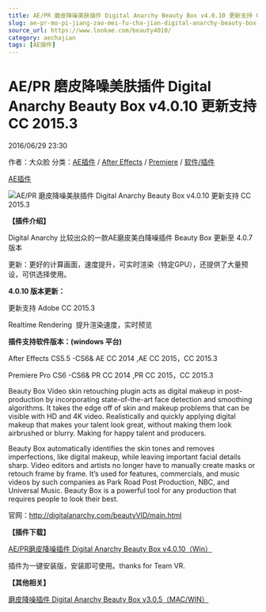 ```yaml
---
title: AE/PR 磨皮降噪美肤插件 Digital Anarchy Beauty Box v4.0.10 更新支持 CC 2015.3
slug: ae-pr-mo-pi-jiang-zao-mei-fu-cha-jian-digital-anarchy-beauty-box-v4-0-10-geng-xin-zhi-chi-cc-2015-3
source_url: https://www.lookae.com/beauty4010/
category: aechajian
tags: [AE插件]
---
```

# AE/PR 磨皮降噪美肤插件 Digital Anarchy Beauty Box v4.0.10 更新支持 CC 2015.3

2016/06/29 23:30

作者：大众脸
分类：[AE插件](https://www.lookae.com/after-effects/aechajian/) / [After Effects](https://www.lookae.com/after-effects/) / [Premiere](https://www.lookae.com/qitarjcj/premierezy/) / [软件/插件](https://www.lookae.com/qitarjcj/)

[AE插件](https://www.lookae.com/tag/ae%e6%8f%92%e4%bb%b6/)

![AE/PR 磨皮降噪美肤插件 Digital Anarchy Beauty Box v4.0.10 更新支持 CC 2015.3](https://www.lookae.com/wp-content/uploads/2013/11/beautybox-305.jpg "AE/PR 磨皮降噪美肤插件 Digital Anarchy Beauty Box v4.0.10 更新支持 CC 2015.3-LookAE.com")

**【插件介绍】**

Digital Anarchy 比较出众的一款AE磨皮美白降噪插件 Beauty Box 更新至 4.0.7版本

更新：更好的计算画面，速度提升，可实时渲染（特定GPU），还提供了大量预设，可供选择使用。

**4.0.10 版本更新：**

更新支持 Adobe CC 2015.3

Realtime Rendering  提升渲染速度，实时预览

**插件支持软件版本：(windows 平台)**

After Effects CS5.5 -CS6& AE CC 2014 ,AE CC 2015，CC 2015.3

Premiere Pro CS6 -CS6& PR CC 2014 ,PR CC 2015，CC 2015.3

Beauty Box Video skin retouching plugin acts as digital makeup in post-production by incorporating state-of-the-art face detection and smoothing algorithms. It takes the edge off of skin and makeup problems that can be visible with HD and 4K video. Realistically and quickly applying digital makeup that makes your talent look great, without making them look airbrushed or blurry. Making for happy talent and producers.

Beauty Box automatically identifies the skin tones and removes imperfections, like digital makeup, while leaving important facial details sharp. Video editors and artists no longer have to manually create masks or retouch frame by frame. It’s used for features, commercials, and music videos by such companies as Park Road Post Production, NBC, and Universal Music. Beauty Box is a powerful tool for any production that requires people to look their best.

官网：http://digitalanarchy.com/beautyVID/main.html

**【插件下载】**

[AE/PR磨皮降噪插件 Digital Anarchy Beauty Box v4.0.10（Win）](http://lookae.ctfile.com/fs/0wk153362863)

插件为一键安装版，安装即可使用。thanks for Team VR.

**【其他相关】**

[磨皮降噪插件 Digital Anarchy Beauty Box v3.0.5（MAC/WIN）](https://www.lookae.com/beautybox-305/)
